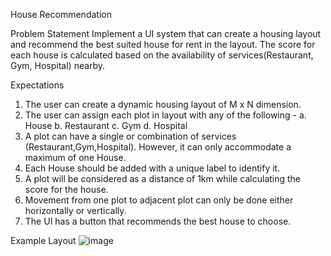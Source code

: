 House Recommendation

Problem Statement
Implement a UI system that can create a housing layout and recommend the best suited house
for rent in the layout. The score for each house is calculated based on the availability of
services(Restaurant, Gym, Hospital) nearby.

Expectations
1. The user can create a dynamic housing layout of M x N dimension.
2. The user can assign each plot in layout with any of the following -
  a. House
  b. Restaurant
  c. Gym
  d. Hospital
3. A plot can have a single or combination of services (Restaurant,Gym,Hospital).
However, it can only accommodate a maximum of one House.
4. Each House should be added with a unique label to identify it.
5. A plot will be considered as a distance of 1km while calculating the score for the
house.
6. Movement from one plot to adjacent plot can only be done either horizontally or
vertically.
7. The UI has a button that recommends the best house to choose.

Example Layout
![image](https://user-images.githubusercontent.com/80761691/224503097-10d2d4dc-1822-4739-9f9f-5ef5e09c2d29.png)
